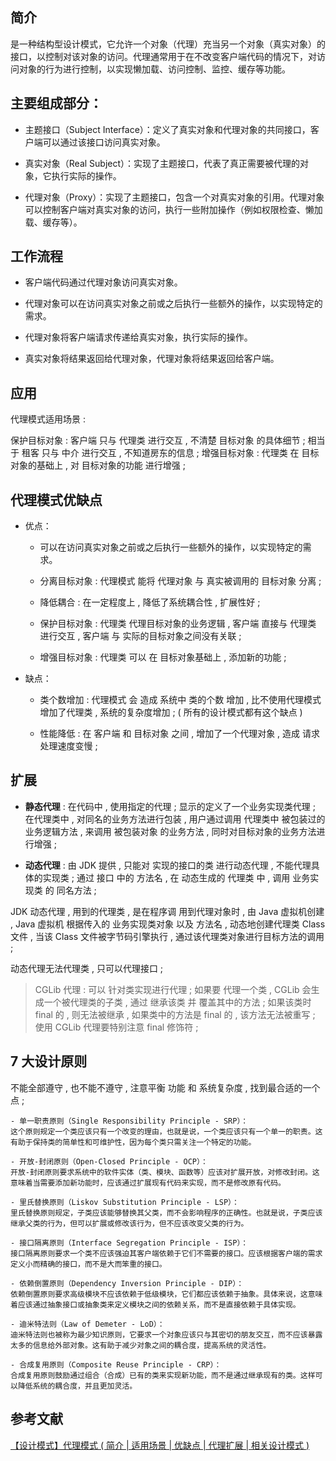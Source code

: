 ## 简介
是一种结构型设计模式，它允许一个对象（代理）充当另一个对象（真实对象）的接口，以控制对该对象的访问。代理通常用于在不改变客户端代码的情况下，对访问对象的行为进行控制，以实现懒加载、访问控制、监控、缓存等功能。

## 主要组成部分：
- 主题接口（Subject Interface）：定义了真实对象和代理对象的共同接口，客户端可以通过该接口访问真实对象。

- 真实对象（Real Subject）：实现了主题接口，代表了真正需要被代理的对象，它执行实际的操作。

- 代理对象（Proxy）：实现了主题接口，包含一个对真实对象的引用。代理对象可以控制客户端对真实对象的访问，执行一些附加操作（例如权限检查、懒加载、缓存等）。

## 工作流程
- 客户端代码通过代理对象访问真实对象。

- 代理对象可以在访问真实对象之前或之后执行一些额外的操作，以实现特定的需求。

- 代理对象将客户端请求传递给真实对象，执行实际的操作。

- 真实对象将结果返回给代理对象，代理对象将结果返回给客户端。

## 应用
代理模式适用场景 :

保护目标对象 : 客户端 只与 代理类 进行交互 , 不清楚 目标对象 的具体细节 ; 相当于 租客 只与 中介 进行交互 , 不知道房东的信息 ;
增强目标对象 : 代理类 在 目标对象的基础上 , 对 目标对象的功能 进行增强 ;

## 代理模式优缺点

- 优点：
    - 可以在访问真实对象之前或之后执行一些额外的操作，以实现特定的需求。
    
    - 分离目标对象 : 代理模式 能将 代理对象 与 真实被调用的 目标对象 分离 ;
    
    - 降低耦合 : 在一定程度上 , 降低了系统耦合性 , 扩展性好 ;
    
    - 保护目标对象 : 代理类 代理目标对象的业务逻辑 , 客户端 直接与 代理类 进行交互 , 客户端 与 实际的目标对象之间没有关联 ;
    
    - 增强目标对象 : 代理类 可以 在 目标对象基础上 , 添加新的功能 ;

- 缺点：
    - 类个数增加 : 代理模式 会 造成 系统中 类的个数 增加 , 比不使用代理模式增加了代理类 , 系统的复杂度增加 ; ( 所有的设计模式都有这个缺点 )

    - 性能降低 : 在 客户端 和 目标对象 之间 , 增加了一个代理对象 , 造成 请求处理速度变慢 ;


## 扩展

- **静态代理** : 在代码中 , 使用指定的代理 ; 显示的定义了一个业务实现类代理 ; 在代理类中 , 对同名的业务方法进行包装 , 用户通过调用 代理类中 被包装过的业务逻辑方法 , 来调用 被包装对象 的业务方法 , 同时对目标对象的业务方法进行增强 ;

- **动态代理** : 由 JDK 提供 , 只能对 实现的接口的类 进行动态代理 , 不能代理具体的实现类 ; 通过 接口 中的 方法名 , 在 动态生成的 代理类 中 , 调用 业务实现类 的 同名方法 ;

JDK 动态代理 , 用到的代理类 , 是在程序调 用到代理对象时 , 由 Java 虚拟机创建 , Java 虚拟机 根据传入的 业务实现类对象 以及 方法名 , 动态地创建代理类 Class 文件 , 当该 Class 文件被字节码引擎执行 , 通过该代理类对象进行目标方法的调用 ;

动态代理无法代理类 , 只可以代理接口 ;

> CGLib 代理 : 可以 针对类实现进行代理 ;
  如果要 代理一个类 , CGLib 会生成一个被代理类的子类 , 通过 继承该类 并 覆盖其中的方法 ;
  如果该类时 final 的 , 则无法被继承 , 如果类中的方法是 final 的 , 该方法无法被重写 ;
  使用 CGLib 代理要特别注意 final 修饰符 ;


## 7 大设计原则
 不能全部遵守 , 也不能不遵守 , 注意平衡 功能 和 系统复杂度 , 找到最合适的一个点 ;
 
    - 单一职责原则（Single Responsibility Principle - SRP）：
    这个原则规定一个类应该只有一个改变的理由，也就是说，一个类应该只有一个单一的职责。这有助于保持类的简单性和可维护性，因为每个类只需关注一个特定的功能。

    - 开放-封闭原则（Open-Closed Principle - OCP）：
    开放-封闭原则要求系统中的软件实体（类、模块、函数等）应该对扩展开放，对修改封闭。这意味着当需要添加新功能时，应该通过扩展现有代码来实现，而不是修改原有代码。

    - 里氏替换原则（Liskov Substitution Principle - LSP）：
    里氏替换原则规定，子类应该能够替换其父类，而不会影响程序的正确性。也就是说，子类应该继承父类的行为，但可以扩展或修改该行为，但不应该改变父类的行为。

    - 接口隔离原则（Interface Segregation Principle - ISP）：
    接口隔离原则要求一个类不应该强迫其客户端依赖于它们不需要的接口。应该根据客户端的需求定义小而精确的接口，而不是大而笨重的接口。

    - 依赖倒置原则（Dependency Inversion Principle - DIP）：
    依赖倒置原则要求高级模块不应该依赖于低级模块，它们都应该依赖于抽象。具体来说，这意味着应该通过抽象接口或抽象类来定义模块之间的依赖关系，而不是直接依赖于具体实现。

    - 迪米特法则（Law of Demeter - LoD）：
    迪米特法则也被称为最少知识原则，它要求一个对象应该只与其密切的朋友交互，而不应该暴露太多的信息给外部对象。这有助于减少对象之间的耦合度，提高系统的灵活性。

    - 合成复用原则（Composite Reuse Principle - CRP）：
    合成复用原则鼓励通过组合（合成）已有的类来实现新功能，而不是通过继承现有的类。这样可以降低系统的耦合度，并且更加灵活。

## 参考文献
[【设计模式】代理模式 ( 简介 | 适用场景 | 优缺点 | 代理扩展 | 相关设计模式 )](https://blog.csdn.net/shulianghan/article/details/119798155)

